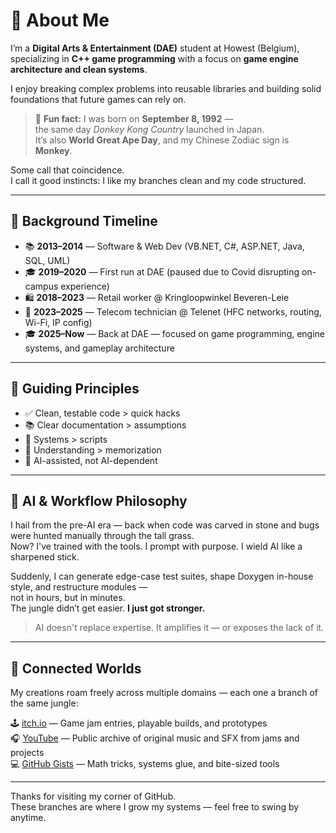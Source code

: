 # 👋 About Me

I’m a **Digital Arts & Entertainment (DAE)** student at Howest (Belgium),
specializing in **C++ game programming** with a focus on **game engine architecture and clean systems**.

I enjoy breaking complex problems into reusable libraries and building solid foundations that future games can rely on.

> 🦍 **Fun fact:** I was born on **September 8, 1992** —  
> the same day *Donkey Kong Country* launched in Japan.  
> It’s also **World Great Ape Day**, and my Chinese Zodiac sign is **Monkey**.

Some call that coincidence.  
I call it good instincts: I like my branches clean and my code structured.

---

## 🧠 Background Timeline

* 📚 **2013–2014** — Software & Web Dev (VB.NET, C#, ASP.NET, Java, SQL, UML)
* 🎓 **2019–2020** — First run at DAE (paused due to Covid disrupting on-campus experience)
* 🛍️ **2018–2023** — Retail worker @ Kringloopwinkel Beveren-Leie
* 🔌 **2023–2025** — Telecom technician @ Telenet (HFC networks, routing, Wi-Fi, IP config)
* 🎓 **2025–Now** — Back at DAE — focused on game programming, engine systems, and gameplay architecture

---

## 📌 Guiding Principles

* ✅ Clean, testable code > quick hacks
* 📚 Clear documentation > assumptions
* 🧩 Systems > scripts
* 🧠 Understanding > memorization
* 🤖 AI-assisted, not AI-dependent

---

## 🤖 AI & Workflow Philosophy

I hail from the pre-AI era — back when code was carved in stone and bugs were hunted manually through the tall grass.  
Now? I've trained with the tools. I prompt with purpose. I wield AI like a sharpened stick.

Suddenly, I can generate edge-case test suites, shape Doxygen in-house style, and restructure modules —  
not in hours, but in minutes.  
The jungle didn’t get easier. **I just got stronger.**

> AI doesn't replace expertise. It amplifies it — or exposes the lack of it.

---

## 🧭 Connected Worlds

My creations roam freely across multiple domains — each one a branch of the same jungle:

🕹️ [itch.io](https://bvisi0n.itch.io) — Game jam entries, playable builds, and prototypes  
🎧 [YouTube](https://www.youtube.com/@Bvis10n) — Public archive of original music and SFX from jams and projects  
💻 [GitHub Gists](https://gist.github.com/Bvisi0n) — Math tricks, systems glue, and bite-sized tools

---

Thanks for visiting my corner of GitHub.  
These branches are where I grow my systems — feel free to swing by anytime.

